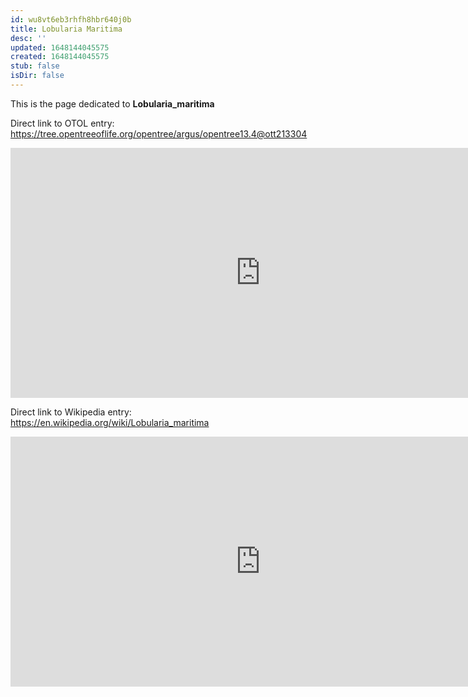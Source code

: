 ```yaml
---
id: wu8vt6eb3rhfh8hbr640j0b
title: Lobularia Maritima
desc: ''
updated: 1648144045575
created: 1648144045575
stub: false
isDir: false
---
```

This is the page dedicated to **Lobularia_maritima**


Direct link to OTOL entry: https://tree.opentreeoflife.org/opentree/argus/opentree13.4@ott213304



<html>
    <body>
    <iframe src="https://tree.opentreeoflife.org/opentree/argus/opentree13.4@ott213304"
    width="800" height="400" frameborder="0" allowfullscreen> </iframe>
    </body>
</html>
    


Direct link to Wikipedia entry: https://en.wikipedia.org/wiki/Lobularia_maritima



<html>
    <body>
    <iframe src="https://en.wikipedia.org/wiki/Lobularia_maritima"
    width="800" height="400" frameborder="0" allowfullscreen> </iframe>
    </body>
</html>
    
